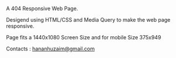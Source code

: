 A 404 Responsive Web Page. 

Desigend using HTML/CSS and Media Query to make the web page responsive.

Page fits a 1440x1080 Screen Size and for mobile Size 375x949


Contacts : hananhuzaim@gmail.com




